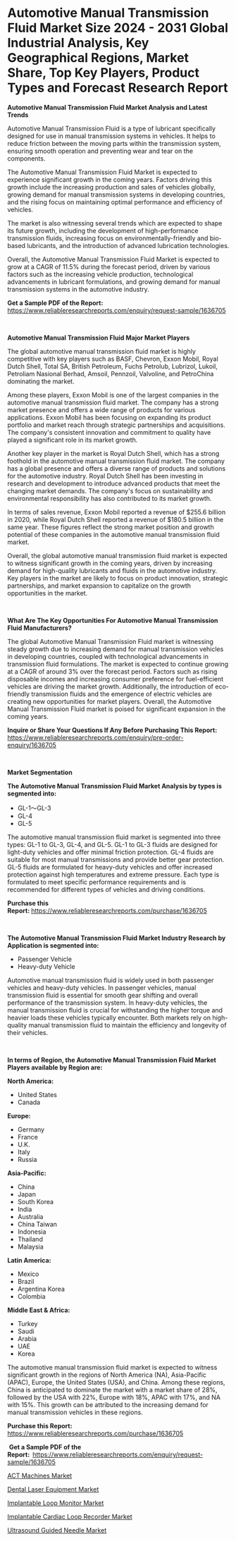 <p><h1>Automotive Manual Transmission Fluid Market Size 2024 - 2031 Global Industrial Analysis, Key Geographical Regions, Market Share, Top Key Players, Product Types and Forecast Research Report</h1></p><p><strong>Automotive Manual Transmission Fluid Market Analysis and Latest Trends</strong></p>
<p><p>Automotive Manual Transmission Fluid is a type of lubricant specifically designed for use in manual transmission systems in vehicles. It helps to reduce friction between the moving parts within the transmission system, ensuring smooth operation and preventing wear and tear on the components.</p><p>The Automotive Manual Transmission Fluid Market is expected to experience significant growth in the coming years. Factors driving this growth include the increasing production and sales of vehicles globally, growing demand for manual transmission systems in developing countries, and the rising focus on maintaining optimal performance and efficiency of vehicles.</p><p>The market is also witnessing several trends which are expected to shape its future growth, including the development of high-performance transmission fluids, increasing focus on environmentally-friendly and bio-based lubricants, and the introduction of advanced lubrication technologies.</p><p>Overall, the Automotive Manual Transmission Fluid Market is expected to grow at a CAGR of 11.5% during the forecast period, driven by various factors such as the increasing vehicle production, technological advancements in lubricant formulations, and growing demand for manual transmission systems in the automotive industry.</p></p>
<p><strong>Get a Sample PDF of the Report:&nbsp;</strong> <a href="https://www.reliableresearchreports.com/enquiry/request-sample/1636705">https://www.reliableresearchreports.com/enquiry/request-sample/1636705</a></p>
<p>&nbsp;</p>
<p><strong>Automotive Manual Transmission Fluid Major Market Players</strong></p>
<p><p>The global automotive manual transmission fluid market is highly competitive with key players such as BASF, Chevron, Exxon Mobil, Royal Dutch Shell, Total SA, British Petroleum, Fuchs Petrolub, Lubrizol, Lukoil, Petroliam Nasional Berhad, Amsoil, Pennzoil, Valvoline, and PetroChina dominating the market.</p><p>Among these players, Exxon Mobil is one of the largest companies in the automotive manual transmission fluid market. The company has a strong market presence and offers a wide range of products for various applications. Exxon Mobil has been focusing on expanding its product portfolio and market reach through strategic partnerships and acquisitions. The company's consistent innovation and commitment to quality have played a significant role in its market growth.</p><p>Another key player in the market is Royal Dutch Shell, which has a strong foothold in the automotive manual transmission fluid market. The company has a global presence and offers a diverse range of products and solutions for the automotive industry. Royal Dutch Shell has been investing in research and development to introduce advanced products that meet the changing market demands. The company's focus on sustainability and environmental responsibility has also contributed to its market growth.</p><p>In terms of sales revenue, Exxon Mobil reported a revenue of $255.6 billion in 2020, while Royal Dutch Shell reported a revenue of $180.5 billion in the same year. These figures reflect the strong market position and growth potential of these companies in the automotive manual transmission fluid market.</p><p>Overall, the global automotive manual transmission fluid market is expected to witness significant growth in the coming years, driven by increasing demand for high-quality lubricants and fluids in the automotive industry. Key players in the market are likely to focus on product innovation, strategic partnerships, and market expansion to capitalize on the growth opportunities in the market.</p></p>
<p>&nbsp;</p>
<p><strong>What Are The Key Opportunities For Automotive Manual Transmission Fluid Manufacturers?</strong></p>
<p><p>The global Automotive Manual Transmission Fluid market is witnessing steady growth due to increasing demand for manual transmission vehicles in developing countries, coupled with technological advancements in transmission fluid formulations. The market is expected to continue growing at a CAGR of around 3% over the forecast period. Factors such as rising disposable incomes and increasing consumer preference for fuel-efficient vehicles are driving the market growth. Additionally, the introduction of eco-friendly transmission fluids and the emergence of electric vehicles are creating new opportunities for market players. Overall, the Automotive Manual Transmission Fluid market is poised for significant expansion in the coming years.</p></p>
<p><strong>Inquire or Share Your Questions If Any Before Purchasing This Report:</strong> <a href="https://www.reliableresearchreports.com/enquiry/pre-order-enquiry/1636705">https://www.reliableresearchreports.com/enquiry/pre-order-enquiry/1636705</a></p>
<p>&nbsp;</p>
<p><strong>Market Segmentation</strong></p>
<p><strong>The Automotive Manual Transmission Fluid Market Analysis by types is segmented into:</strong></p>
<p><ul><li>GL-1～GL-3</li><li>GL-4</li><li>GL-5</li></ul></p>
<p><p>The automotive manual transmission fluid market is segmented into three types: GL-1 to GL-3, GL-4, and GL-5. GL-1 to GL-3 fluids are designed for light-duty vehicles and offer minimal friction protection. GL-4 fluids are suitable for most manual transmissions and provide better gear protection. GL-5 fluids are formulated for heavy-duty vehicles and offer increased protection against high temperatures and extreme pressure. Each type is formulated to meet specific performance requirements and is recommended for different types of vehicles and driving conditions.</p></p>
<p><strong>Purchase this Report:&nbsp;</strong><a href="https://www.reliableresearchreports.com/purchase/1636705">https://www.reliableresearchreports.com/purchase/1636705</a></p>
<p>&nbsp;</p>
<p><strong>The Automotive Manual Transmission Fluid Market Industry Research by Application is segmented into:</strong></p>
<p><ul><li>Passenger Vehicle</li><li>Heavy-duty Vehicle</li></ul></p>
<p><p>Automotive manual transmission fluid is widely used in both passenger vehicles and heavy-duty vehicles. In passenger vehicles, manual transmission fluid is essential for smooth gear shifting and overall performance of the transmission system. In heavy-duty vehicles, the manual transmission fluid is crucial for withstanding the higher torque and heavier loads these vehicles typically encounter. Both markets rely on high-quality manual transmission fluid to maintain the efficiency and longevity of their vehicles.</p></p>
<p>&nbsp;</p>
<p><strong>In terms of Region, the Automotive Manual Transmission Fluid Market Players available by Region are:</strong></p>
<p>
    <p> <strong> North America: </strong>
        <ul>
            <li>United States</li>
            <li>Canada</li>
        </ul>
        </p> 
    <p> <strong> Europe: </strong>
        <ul>
            <li>Germany</li>
            <li>France</li>
            <li>U.K.</li>
            <li>Italy</li>
            <li>Russia</li>
        </ul>
        </p> 
    <p> <strong> Asia-Pacific: </strong>
        <ul>
            <li>China</li>
            <li>Japan</li>
            <li>South Korea</li>
            <li>India</li>
            <li>Australia</li>
            <li>China Taiwan</li>
            <li>Indonesia</li>
            <li>Thailand</li>
            <li>Malaysia</li>
        </ul>
        </p> 
    <p> <strong> Latin America: </strong>
        <ul>
            <li>Mexico</li>
            <li>Brazil</li>
            <li>Argentina Korea</li>
            <li>Colombia</li>
        </ul>
        </p> 
    <p> <strong> Middle East & Africa: </strong>
        <ul>
            <li>Turkey</li>
            <li>Saudi</li>
            <li>Arabia</li>
            <li>UAE</li>
            <li>Korea</li>
        </ul>
    </p>
    </p>
<p><p>The automotive manual transmission fluid market is expected to witness significant growth in the regions of North America (NA), Asia-Pacific (APAC), Europe, the United States (USA), and China. Among these regions, China is anticipated to dominate the market with a market share of 28%, followed by the USA with 22%, Europe with 18%, APAC with 17%, and NA with 15%. This growth can be attributed to the increasing demand for manual transmission vehicles in these regions.</p></p>
<p><strong>Purchase this Report: </strong><a href="https://www.reliableresearchreports.com/purchase/1636705">https://www.reliableresearchreports.com/purchase/1636705</a></p>
<p>&nbsp;<strong>Get a Sample PDF of the Report:&nbsp;&nbsp;</strong><a href="https://www.reliableresearchreports.com/enquiry/request-sample/1636705">https://www.reliableresearchreports.com/enquiry/request-sample/1636705</a></p>
<p><strong></strong></p>
<p><p><a href="https://medium.com/@christinaweber16/act-machines-market-competitive-analysis-market-trends-and-forecast-to-2031-f1ac00c6e9a0">ACT Machines Market</a></p><p><a href="https://medium.com/@lisastevens48/dental-laser-equipment-market-report-reveals-the-latest-trends-and-growth-opportunities-of-this-6c6e18727a8f">Dental Laser Equipment Market</a></p><p><a href="https://medium.com/@christinaweber16/implantable-loop-monitor-market-size-market-outlook-and-market-forecast-2024-to-2031-246a2455b56e">Implantable Loop Monitor Market</a></p><p><a href="https://medium.com/@christinaweber16/implantable-cardiac-loop-recorder-market-size-and-market-trends-complete-industry-overview-2024-75bcdce5d9ed">Implantable Cardiac Loop Recorder Market</a></p><p><a href="https://medium.com/@lisastevens48/ultrasound-guided-needle-market-share-evolution-and-market-growth-trends-2024-2031-71b986d73bd0">Ultrasound Guided Needle Market</a></p></p>
